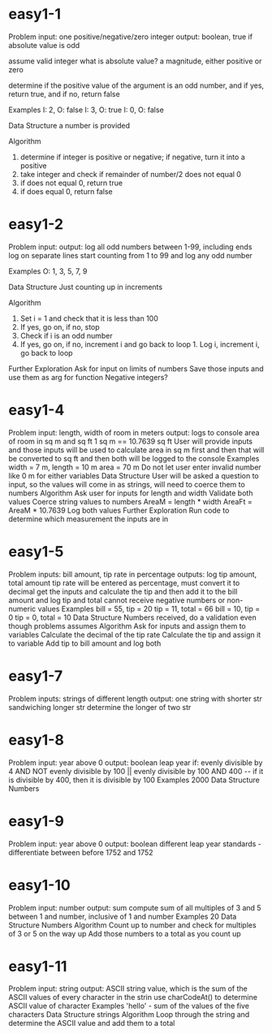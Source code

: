 # easy1-1

  Problem
input: one positive/negative/zero integer
output: boolean, true if absolute value is odd

assume valid integer
what is absolute value? a magnitude, either positive or zero

determine if the positive value of the argument is an odd 
number, and if yes, return true, and if no, return false

  Examples
I: 2, O: false
I: 3, O: true
I: 0, O: false

  Data Structure
a number is provided

  Algorithm
1. determine if integer is positive or negative; if negative, turn 
it into a positive
2. take integer and check if remainder of number/2 does not equal 0
  1. if does not equal 0, return true
  2. if does equal 0, return false

# easy1-2

  Problem
input:
output: log all odd numbers between 1-99, including ends
log on separate lines
start counting from 1 to 99 and log any odd number

  Examples
O: 1, 3, 5, 7, 9

  Data Structure
Just counting up in increments

  Algorithm
1. Set i = 1 and check that it is less than 100
2. If yes, go on, if no, stop
  1. Check if i is an odd number
  2. If yes, go on, if no, increment i and go back to loop
    1. Log i, increment i, go back to loop

  Further Exploration
Ask for input on limits of numbers
Save those inputs and use them as arg for function
Negative integers?

# easy1-4

  Problem
input: length, width of room in meters
output: logs to console area of room in sq m and sq ft
1 sq m == 10.7639 sq ft
User will provide inputs and those inputs will be used to calculate
area in sq m first and then that will be converted to sq ft and then
both will be logged to the console
  Examples
width = 7 m, length = 10 m 
area = 70 m
Do not let user enter invalid number like 0 m for either variables
  Data Structure
User will be asked a question to input, so the values will come in
as strings, will need to coerce them to numbers
  Algorithm
Ask user for inputs for length and width
Validate both values
Coerce string values to numbers
AreaM = length * width
AreaFt = AreaM * 10.7639
Log both values
  Further Exploration
Run code to determine which measurement the inputs are in

# easy1-5

  Problem
inputs: bill amount, tip rate in percentage
outputs: log tip amount, total amount 
tip rate will be entered as percentage, must convert it to decimal
get the inputs and calculate the tip and then add it to the bill 
amount and log tip and total
cannot receive negative numbers or non-numeric values
  Examples
bill = 55, tip = 20
tip = 11, total = 66
bill = 10, tip = 0
tip = 0, total = 10
  Data Structure
Numbers received, do a validation even though problems assumes
  Algorithm
Ask for inputs and assign them to variables
Calculate the decimal of the tip rate
Calculate the tip and assign it to variable
Add tip to bill amount and log both

# easy1-7

  Problem
inputs: strings of different length
output: one string with shorter str sandwiching longer str
determine the longer of two str

# easy1-8

  Problem
input: year above 0
output: boolean
leap year if:
  evenly divisible by 4 AND NOT evenly divisible by 100
    ||
  evenly divisible by 100 AND 400 -- if it is divisible by 400, 
  then it is divisible by 100
  Examples
2000 
  Data Structure
Numbers

# easy1-9

  Problem
input: year above 0
output: boolean
different leap year standards - differentiate between before 1752
and 1752

# easy1-10

  Problem
input: number
output: sum
compute sum of all multiples of 3 and 5 between 1 and number,
inclusive of 1 and number
  Examples
20
  Data Structure
Numbers
  Algorithm
Count up to number and check for multiples of 3 or 5 on the way up
Add those numbers to a total as you count up

# easy1-11

  Problem
input: string
output: ASCII string value, which is the sum of the ASCII values
of every character in the strin
use charCodeAt() to determine ASCII value of character
  Examples
'hello' - sum of the values of the five characters
  Data Structure
strings
  Algorithm
Loop through the string and determine the ASCII value and add them 
to a total
